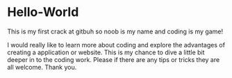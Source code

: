 # Hello-World
This is my first crack at gitbuh so noob is my name and coding is my game! 

I would really like to learn more about coding and explore the advantages of creating a application or website.
This is my chance to dive a little bit deeper in to the coding work. Please if there are any tips or tricks they
are all welcome. Thank you.
